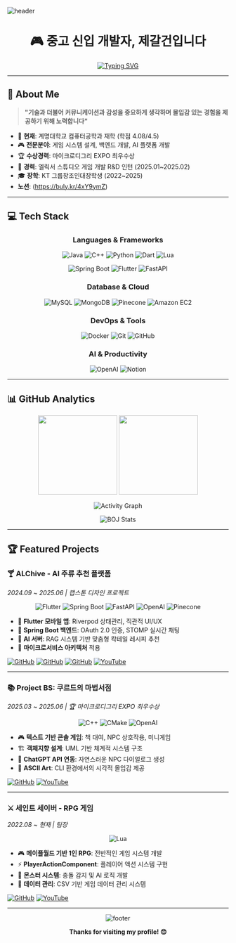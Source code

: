 ![header](https://capsule-render.vercel.app/api?type=waving&color=gradient&customColorList=0,2,2,5,30&height=300&section=header&text=test&fontSize=50&fontColor=ffffff)

<div align="center">

# 🎮 중고 신입 개발자, 제갈건입니다

[![Typing SVG](https://readme-typing-svg.herokuapp.com?font=Fira+Code&pause=1000&color=2E9EF7&center=true&vCenter=true&width=435&lines=Game+System+Developer;Backend+Developer;Full+Stack+Developer;Always+Learning+New+Things)](https://git.io/typing-svg)

</div>

---

## 🚀 About Me

> **"기술과 더불어 커뮤니케이션과 감성을 중요하게 생각하며 몰입감 있는 경험을 제공하기 위해 노력합니다"**

- 🎯 **현재**: 계명대학교 컴퓨터공학과 재학 (학점 4.08/4.5)
- 🎮 **전문분야**: 게임 시스템 설계, 백엔드 개발, AI 플랫폼 개발
- 🏆 **수상경력**: 마이크로디그리 EXPO 최우수상
- 💼 **경력**: 엘릭서 스튜디오 게임 개발 R&D 인턴 (2025.01~2025.02)
- 🎓 **장학**: KT 그룹창조인대장학생 (2022~2025)
- **노션**: (https://buly.kr/4xY9ymZ)
---

## 💻 Tech Stack

<div align="center">

### Languages & Frameworks
![Java](https://img.shields.io/badge/Java-ED8B00?style=for-the-badge&logo=openjdk&logoColor=white)
![C++](https://img.shields.io/badge/C++-00599C?style=for-the-badge&logo=c%2B%2B&logoColor=white)
![Python](https://img.shields.io/badge/Python-3776AB?style=for-the-badge&logo=python&logoColor=white)
![Dart](https://img.shields.io/badge/Dart-0175C2?style=for-the-badge&logo=dart&logoColor=white)
![Lua](https://img.shields.io/badge/Lua-2C2D72?style=for-the-badge&logo=lua&logoColor=white)

![Spring Boot](https://img.shields.io/badge/Spring_Boot-6DB33F?style=for-the-badge&logo=spring-boot&logoColor=white)
![Flutter](https://img.shields.io/badge/Flutter-02569B?style=for-the-badge&logo=flutter&logoColor=white)
![FastAPI](https://img.shields.io/badge/FastAPI-009688?style=for-the-badge&logo=fastapi&logoColor=white)

### Database & Cloud
![MySQL](https://img.shields.io/badge/MySQL-4479A1?style=for-the-badge&logo=mysql&logoColor=white)
![MongoDB](https://img.shields.io/badge/MongoDB-4EA94B?style=for-the-badge&logo=mongodb&logoColor=white)
![Pinecone](https://img.shields.io/badge/Pinecone-000000?style=for-the-badge&logo=pinecone&logoColor=white)
![Amazon EC2](https://img.shields.io/badge/Amazon%20EC2-FF9900?style=for-the-badge&logo=Amazon%20EC2&logoColor=white)

### DevOps & Tools
![Docker](https://img.shields.io/badge/docker-%230db7ed.svg?style=for-the-badge&logo=docker&logoColor=white)
![Git](https://img.shields.io/badge/Git-F05032?style=for-the-badge&logo=git&logoColor=white)
![GitHub](https://img.shields.io/badge/GitHub-181717?style=for-the-badge&logo=github&logoColor=white)

### AI & Productivity
![OpenAI](https://img.shields.io/badge/OpenAI-412991?style=for-the-badge&logo=openai&logoColor=white)
![Notion](https://img.shields.io/badge/Notion-000000?style=for-the-badge&logo=notion&logoColor=white)

</div>


---

## 📊 GitHub Analytics

<div align="center">
  <img height="180em" src="https://github-readme-stats.vercel.app/api?username=henac-geon&show_icons=true&theme=tokyonight&include_all_commits=true&count_private=true"/>
  <img height="180em" src="https://github-readme-stats.vercel.app/api/top-langs/?username=henac-geon&layout=compact&langs_count=8&theme=tokyonight"/>
</div>

<div align="center">

![Activity Graph](https://github-readme-activity-graph.vercel.app/graph?username=henac-geon&theme=tokyo-night)


![BOJ Stats](https://mazassumnida.wtf/api/v2/generate_badge?boj=jegal_geon)

</div>

---

## 🏆 Featured Projects

### 🍸 ALChive - AI 주류 추천 플랫폼
*2024.09 ~ 2025.06 | 캡스톤 디자인 프로젝트*

<div align="center">

![Flutter](https://img.shields.io/badge/Flutter-02569B?style=flat-square&logo=flutter&logoColor=white)
![Spring Boot](https://img.shields.io/badge/Spring_Boot-6DB33F?style=flat-square&logo=spring-boot&logoColor=white)
![FastAPI](https://img.shields.io/badge/FastAPI-009688?style=flat-square&logo=fastapi&logoColor=white)
![OpenAI](https://img.shields.io/badge/OpenAI-412991?style=flat-square&logo=openai&logoColor=white)
![Pinecone](https://img.shields.io/badge/Pinecone-000000?style=flat-square&logo=pinecone&logoColor=white)

</div>

- 📱 **Flutter 모바일 앱**: Riverpod 상태관리, 직관적 UI/UX
- 🔐 **Spring Boot 백엔드**: OAuth 2.0 인증, STOMP 실시간 채팅
- 🤖 **AI 서버**: RAG 시스템 기반 맞춤형 칵테일 레시피 추천
- 🎯 **마이크로서비스 아키텍처** 적용

[![GitHub](https://img.shields.io/badge/Frontend-181717?style=for-the-badge&logo=github&logoColor=white)](https://github.com/henac-geon/alchive_front)
[![GitHub](https://img.shields.io/badge/Backend-181717?style=for-the-badge&logo=github&logoColor=white)](https://github.com/henac-geon/alchive_back)
[![GitHub](https://img.shields.io/badge/AI_Server-181717?style=for-the-badge&logo=github&logoColor=white)](https://github.com/henac-geon/alchive_ai_server)
[![YouTube](https://img.shields.io/badge/Demo-FF0000?style=for-the-badge&logo=youtube&logoColor=white)](https://youtu.be/RnfwJ3rg4Hs)

---

### 📚 Project BS: 쿠르드의 마법서점
*2025.03 ~ 2025.06 | 🏆 마이크로디그리 EXPO 최우수상*

<div align="center">

![C++](https://img.shields.io/badge/C++-00599C?style=flat-square&logo=c%2B%2B&logoColor=white)
![CMake](https://img.shields.io/badge/CMake-064F8C?style=flat-square&logo=cmake&logoColor=white)
![OpenAI](https://img.shields.io/badge/ChatGPT-412991?style=flat-square&logo=openai&logoColor=white)

</div>

- 🎮 **텍스트 기반 콘솔 게임**: 책 대여, NPC 상호작용, 미니게임
- 🏗️ **객체지향 설계**: UML 기반 체계적 시스템 구조
- 🤖 **ChatGPT API 연동**: 자연스러운 NPC 다이얼로그 생성
- 🎨 **ASCII Art**: CLI 환경에서의 시각적 몰입감 제공

[![GitHub](https://img.shields.io/badge/Repository-181717?style=for-the-badge&logo=github&logoColor=white)](https://github.com/henac-geon/Project-BS)
[![YouTube](https://img.shields.io/badge/Demo-FF0000?style=for-the-badge&logo=youtube&logoColor=white)](https://youtu.be/B90QArCYViQ)

---

### ⚔️ 세인트 세이버 - RPG 게임
*2022.08 ~ 현재 | 팀장*

<div align="center">

![Lua](https://img.shields.io/badge/Lua-2C2D72?style=flat-square&logo=lua&logoColor=white)

</div>

- 🎮 **메이플월드 기반 1인 RPG**: 전반적인 게임 시스템 개발
- ⚡ **PlayerActionComponent**: 플레이어 액션 시스템 구현
- 👾 **몬스터 시스템**: 충돌 감지 및 AI 로직 개발
- 💾 **데이터 관리**: CSV 기반 게임 데이터 관리 시스템

[![GitHub](https://img.shields.io/badge/Repository-181717?style=for-the-badge&logo=github&logoColor=white)](https://github.com/henac-geon/saintsavior)
[![YouTube](https://img.shields.io/badge/Demo-FF0000?style=for-the-badge&logo=youtube&logoColor=white)](https://youtu.be/wfPhetOps5M)

---

<div align="center">

![footer](https://capsule-render.vercel.app/api?type=waving&color=gradient&customColorList=0,2,2,5,30&height=150&section=footer)

**Thanks for visiting my profile! 😊**

</div>
